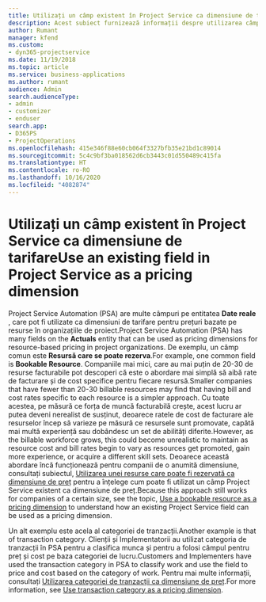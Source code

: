 ```yaml
---
title: Utilizați un câmp existent în Project Service ca dimensiune de tarifare
description: Acest subiect furnizează informații despre utilizarea câmpurilor Project Service existente ca dimensiuni de tarifare.
author: Rumant
manager: kfend
ms.custom:
- dyn365-projectservice
ms.date: 11/19/2018
ms.topic: article
ms.service: business-applications
ms.author: rumant
audience: Admin
search.audienceType:
- admin
- customizer
- enduser
search.app:
- D365PS
- ProjectOperations
ms.openlocfilehash: 415e346f88e60cb064f3327bfb35e21bd1c89014
ms.sourcegitcommit: 5c4c9bf3ba018562d6cb3443c01d550489c415fa
ms.translationtype: HT
ms.contentlocale: ro-RO
ms.lasthandoff: 10/16/2020
ms.locfileid: "4082874"
---
```

# <a name="use-an-existing-field-in-project-service-as-a-pricing-dimension"></a><span data-ttu-id="1fef8-103">Utilizați un câmp existent în Project Service ca dimensiune de tarifare</span><span class="sxs-lookup"><span data-stu-id="1fef8-103">Use an existing field in Project Service as a pricing dimension</span></span>

<span data-ttu-id="1fef8-104">Project Service Automation (PSA) are multe câmpuri pe entitatea **Date reale** , care pot fi utilizate ca dimensiuni de tarifare pentru prețuri bazate pe resurse în organizațiile de proiect.</span><span class="sxs-lookup"><span data-stu-id="1fef8-104">Project Service Automation (PSA) has many fields on the **Actuals** entity that can be used as pricing dimensions for resource-based pricing in project organizations.</span></span> <span data-ttu-id="1fef8-105">De exemplu, un câmp comun este **Resursă care se poate rezerva**.</span><span class="sxs-lookup"><span data-stu-id="1fef8-105">For example, one common field is **Bookable Resource**.</span></span> <span data-ttu-id="1fef8-106">Companiile mai mici, care au mai puțin de 20-30 de resurse facturabile pot descoperi că este o abordare mai simplă să aibă rate de facturare și de cost specifice pentru fiecare resursă.</span><span class="sxs-lookup"><span data-stu-id="1fef8-106">Smaller companies that have fewer than 20-30 billable resources may find that having bill and cost rates specific to each resource is a simpler approach.</span></span> <span data-ttu-id="1fef8-107">Cu toate acestea, pe măsură ce forța de muncă facturabilă crește, acest lucru ar putea deveni nerealist de susținut, deoarece ratele de cost de facturare ale resurselor încep să varieze pe măsură ce resursele sunt promovate, capătă mai multă experiență sau dobândesc un set de abilități diferite.</span><span class="sxs-lookup"><span data-stu-id="1fef8-107">However, as the billable workforce grows, this could become unrealistic to maintain as resource cost and bill rates begin to vary as resources get promoted, gain more experience, or acquire a different skill sets.</span></span> <span data-ttu-id="1fef8-108">Deoarece această abordare încă funcționează pentru companii de o anumită dimensiune, consultați subiectul, [Utilizarea unei resurse care poate fi rezervată ca dimensiune de preț](bookable-resource-pricing-dimension.md) pentru a înțelege cum poate fi utilizat un câmp Project Service existent ca dimensiune de preț.</span><span class="sxs-lookup"><span data-stu-id="1fef8-108">Because this approach still works for companies of a certain size, see the topic, [Use a bookable resource as a pricing dimension](bookable-resource-pricing-dimension.md) to understand how an existing Project Service field can be used as a pricing dimension.</span></span>

<span data-ttu-id="1fef8-109">Un alt exemplu este acela al categoriei de tranzacții.</span><span class="sxs-lookup"><span data-stu-id="1fef8-109">Another example is that of transaction category.</span></span> <span data-ttu-id="1fef8-110">Clienții și Implementatorii au utilizat categoria de tranzacții în PSA pentru a clasifica munca și pentru a folosi câmpul pentru preț și cost pe baza categoriei de lucru.</span><span class="sxs-lookup"><span data-stu-id="1fef8-110">Customers and Implementers have used the transaction category in PSA to classify work and use the field to price and cost based on the category of work.</span></span> <span data-ttu-id="1fef8-111">Pentru mai multe informații, consultați [Utilizarea categoriei de tranzacții ca dimensiune de preț](transaction-category-pricing-dimension.md).</span><span class="sxs-lookup"><span data-stu-id="1fef8-111">For more information, see [Use transaction category as a pricing dimension](transaction-category-pricing-dimension.md).</span></span>
